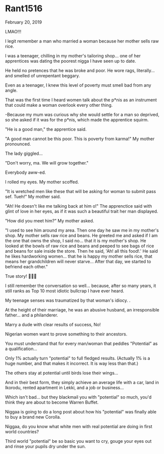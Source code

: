 # Rant1516


February 20, 2019

LMAO!!!

I legit remember a man who married a woman because her mother sells raw rice.

I was a teenager, chilling in my mother's tailoring shop... one of her apprentices was dating the poorest nigga I have seen up to date.

He held no pretences that he was broke and poor. He wore rags, literally... and smelled of unrepentant beggary.

Even as a teenager, I knew this level of poverty must smell bad from any angle.

That was the first time I heard women talk about the p*nis as an instrument that could make a woman overlook every other thing.

-Because my mum was curious why she would settle for a man so deprived, so she asked if it was for the p*nis, which made the apprentice squirm.

"He is a good man," the apprentice said.

"A good man cannot be this poor. This is poverty from karma!" My mother pronounced.

The lady giggled...

"Don't worry, ma. We will grow together."

Everybody aww-ed.

I rolled my eyes. My mother scoffed.

"It is wretched men like these that will be asking for woman to submit pass sef. Tueh!" My mother said.

"Ah! He doesn't like me talking back at him o!" The apprenctice said with glint of love in her eyes, as if it was such a beautiful trait her man displayed.

"How did you meet him?" My mother asked.

"I used to see him around my area. Then one day he saw me in my mother's shop. My mother sells raw rice and beans. He greeted me and asked if I am the one that owns the shop, I said  no... that it is my mother's shop. He looked at the bowls of raw rice and beans and peeped to see bags of rice and beans for sale inside the store. Then he said, 'Ah! all this food!.' He said he likes hardworking women... that he is happy my mother sells rice, that means her grandchildren will never starve... After that day, we started to befriend each other."

True story! 🤣🤣🤣

I still remember the conversation so well... because, after so many years, it still ranks as Top 10 most idiotic bullcrap I have ever heard.

My teenage senses was traumatized by that woman's idiocy.
.

At the height of their marriage, he was an abusive husband, an irresponsible father... and a philanderer.

Marry a dude with clear results of success, No!

Nigerian women want to prove something to their ancestors.

You must understand that for every man/woman that peddles "Potential" as a qualification...

Only 1% actually turn "potential" to full fledged results. (Actually 1% is a huge number, and that makes it incorrect. It is way less than that.)

The others stay at potential until birds lose their wings...

And in their best form, they simply achieve an average life with a car, land in Ikorodu, rented apartment in Lekki, and a job or business...

Which isn't bad... but they blackmail you with "potential" so much, you'd think they are about to become Warren Buffet.

Niggaa is going to do a long post about how his "potential" was finally able to buy a brand new Corolla.

Niggaa, do you know what white men with real potential are doing in first world countries?

Third world "potential" be so basic you want to cry, gouge your eyes out and rinse your pupils dry under the sun.